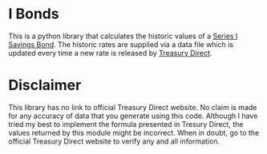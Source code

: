 # I Bonds

This is a python library that calculates the historic values of a
[Series I Savings Bond](https://www.treasurydirect.gov/savings-bonds/i-bonds/).
The historic rates are supplied via a data file which is updated every time
a new rate is released by [Treasury Direct](https://www.treasurydirect.gov/).

# Disclaimer

This library has no link to official Treasury Direct website. No claim is
made for any accuracy of data that you generate using this code. Although
I have tried my best to implement the formula presented in Tresury Direct,
the values returned by this module might be incorrect. When in doubt, go to
the official Treasury Direct website to verify any and all information.
